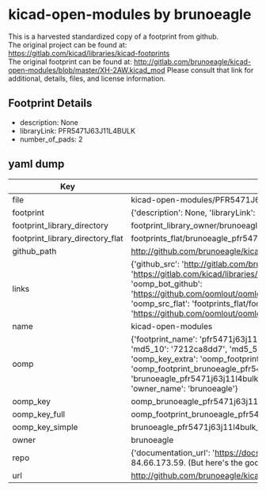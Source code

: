 # kicad-open-modules by brunoeagle  
This is a harvested standardized copy of a footprint from github.  
The original project can be found at:  
https://gitlab.com/kicad/libraries/kicad-footprints  
The original footprint can be found at:
http://gitlab.com/brunoeagle/kicad-open-modules/blob/master/XH-2AW.kicad_mod
Please consult that link for additional, details, files, and license information.  
## Footprint Details
* description: None  
* libraryLink: PFR5471J63J11L4BULK  
* number_of_pads: 2  
## yaml dump  
| Key | Value |  
| --- | --- |  
| file | kicad-open-modules/PFR5471J63J11L4BULK.kicad_mod |  
| footprint | {'description': None, 'libraryLink': 'PFR5471J63J11L4BULK', 'number_of_pads': 2} |  
| footprint_library_directory | footprint_library_owner/brunoeagle_kicad-open-modules |  
| footprint_library_directory_flat | footprints_flat/brunoeagle_pfr5471j63j11l4bulk_pfr5471j63j11l4bulk/working |  
| github_path | http://github.com/brunoeagle/kicad-open-modules/blob/master/PFR5471J63J11L4BULK.kicad_mod |  
| links | {'github_src': 'http://gitlab.com/brunoeagle/kicad-open-modules/blob/master/XH-2AW.kicad_mod', 'github_src_repo': 'https://gitlab.com/kicad/libraries/kicad-footprints', 'oomp_bot': 'footprints/brunoeagle_pfr5471j63j11l4bulk_pfr5471j63j11l4bulk/working', 'oomp_bot_github': 'https://github.com/oomlout/oomlout_oomp_footprint_bot/tree/main/footprints/brunoeagle_pfr5471j63j11l4bulk_pfr5471j63j11l4bulk/working', 'oomp_src_flat': 'footprints_flat/footprints_flat/brunoeagle_pfr5471j63j11l4bulk_pfr5471j63j11l4bulk/working', 'oomp_src_flat_github': 'https://github.com/oomlout/oomlout_oomp_footprint_src/tree/main/footprints_flat/brunoeagle_pfr5471j63j11l4bulk_pfr5471j63j11l4bulk/working'} |  
| name | kicad-open-modules |  
| oomp | {'footprint_name': 'pfr5471j63j11l4bulk', 'library_name': 'pfr5471j63j11l4bulk_kicad_mod', 'md5': '7212ca8dd75a2e4f9c1fd8462645186f', 'md5_10': '7212ca8dd7', 'md5_5': '7212c', 'md5_6': '7212ca', 'oomp_key': 'oomp_brunoeagle_pfr5471j63j11l4bulk_pfr5471j63j11l4bulk', 'oomp_key_extra': 'oomp_footprint_brunoeagle_pfr5471j63j11l4bulk_pfr5471j63j11l4bulk', 'oomp_key_full': 'oomp_footprint_brunoeagle_pfr5471j63j11l4bulk_pfr5471j63j11l4bulk_7212ca', 'oomp_key_simple': 'brunoeagle_pfr5471j63j11l4bulk_pfr5471j63j11l4bulk', 'original_filename': 'kicad-open-modules/PFR5471J63J11L4BULK.kicad_mod', 'owner_name': 'brunoeagle'} |  
| oomp_key | oomp_brunoeagle_pfr5471j63j11l4bulk_pfr5471j63j11l4bulk |  
| oomp_key_full | oomp_footprint_brunoeagle_pfr5471j63j11l4bulk_pfr5471j63j11l4bulk |  
| oomp_key_simple | brunoeagle_pfr5471j63j11l4bulk_pfr5471j63j11l4bulk |  
| owner | brunoeagle |  
| repo | {'documentation_url': 'https://docs.github.com/rest/overview/resources-in-the-rest-api#rate-limiting', 'message': "API rate limit exceeded for 84.66.173.59. (But here's the good news: Authenticated requests get a higher rate limit. Check out the documentation for more details.)"} |  
| url | http://github.com/brunoeagle/kicad-open-modules |  

